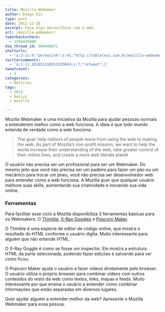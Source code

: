 ```yaml
---
title: Mozilla Webmaker
author: Diego Eis
type: post
date: 2012-12-20
excerpt: Faça algo maravilhoso com a web.
url: /mozilla-webmaker/
tweetbackscheck:
  - 1356435909
dsq_thread_id: 984446871
shorturls:
  - 'a:3:{s:9:"permalink";s:41:"http://tableless.com.br/mozilla-webmaker/";s:7:"tinyurl";s:26:"http://tinyurl.com/c7e4pen";s:4:"isgd";s:19:"http://is.gd/2Bh4uy";}'
twittercomments:
  - 'a:1:{i:281851310553329664;s:7:"retweet";}'
tweetcount:
  - 1
categories:
  - Notícias
tags:
  - 2012
  - basico
  - mozilla

---
```

Mozilla Webmaker é uma iniciativa da Mozilla para ajudar pessoas normais a entenderem melhor como a web funciona. A ideia é que todo mundo entenda de verdade como a web funciona. 

> The goal: help millions of people move from using the web to making the web. As part of Mozilla’s non-profit mission, we want to help the world increase their understanding of the web, take greater control of their online lives, and create a more web literate planet

O usuário não precisa ser um profissional para ser um Webmaker. Do mesmo jeito que você não precisa ser um padeiro para fazer um pão ou um mecânico para trocar um pneu, você não precisa ser desenvolvedor web para entender como a web funciona. A Mozilla quer que qualquer usuário melhore suas skills, aumentando sua criatividade e inovando sua vida online.

### Ferramentas

Para facilitar esse ciclo a Mozilla disponibiliza 3 ferramentas básicas para os Webmakers: O [Thimble][1], [X-Ray Goggles][2] e [Popcorn Maker][3].

O Thimble é uma espécie de editor de código online, que mostra o resultado do HTML conforme o usuário digita. Muito interessante para alguém que não entende HTML.

O X-Ray Goggle é como se fosse um inspector. Ele mostra a estrutura HTML da parte selecionada, podendo fazer edições e salvando para ver como ficou.

O Popcorn Maker ajuda o usuário a fazer vídeos diretamente pelo browser. O usuário utiliza o próprio browser para combinar vídeos com outros conteúdos do resto da web como textos, links, mapas e feeds. Muito interessante por que ensina o usuário a entender como combinar informações que estão separadas em diversos lugares.

Quer ajudar alguém a entender melhor da web? Apresente o Mozilla Webmaker para essa pessoa.

 [1]: https://webmaker.org/en-US/tools/#thimble
 [2]: https://webmaker.org/en-US/tools/#x-ray-goggles
 [3]: https://webmaker.org/en-US/tools/#popcorn-maker